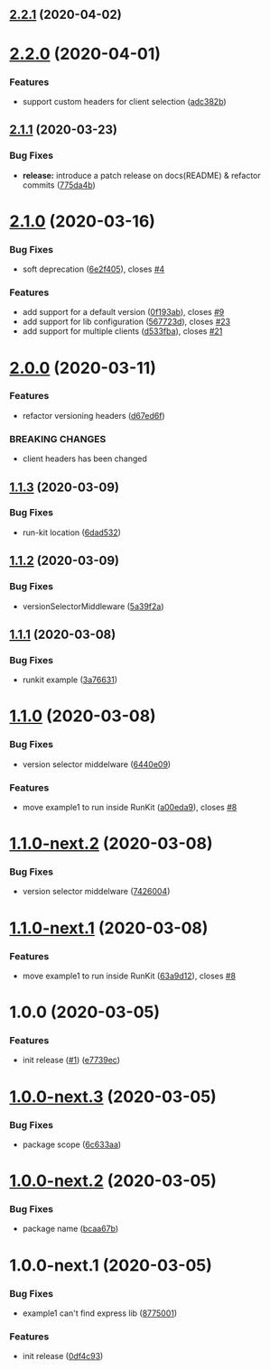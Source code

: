 ## [2.2.1](https://github.com/swvl/express-versioned-route/compare/v2.2.0...v2.2.1) (2020-04-02)

# [2.2.0](https://github.com/swvl/express-versioned-route/compare/v2.1.1...v2.2.0) (2020-04-01)


### Features

* support custom headers for client selection ([adc382b](https://github.com/swvl/express-versioned-route/commit/adc382b724df3408fdd7c9cee9d3d7b96eb31931))

## [2.1.1](https://github.com/swvl/express-versioned-route/compare/v2.1.0...v2.1.1) (2020-03-23)


### Bug Fixes

* **release:** introduce a patch release on docs(README) & refactor commits ([775da4b](https://github.com/swvl/express-versioned-route/commit/775da4beb989116cde50e53cad80016f32cd4112))

# [2.1.0](https://github.com/swvl/express-versioned-route/compare/v2.0.0...v2.1.0) (2020-03-16)


### Bug Fixes

* soft deprecation ([6e2f405](https://github.com/swvl/express-versioned-route/commit/6e2f40592021205692972ad936057b423f7d2ffe)), closes [#4](https://github.com/swvl/express-versioned-route/issues/4)


### Features

* add support for a default version ([0f193ab](https://github.com/swvl/express-versioned-route/commit/0f193ab4add6b678f637c1792457a099edea5597)), closes [#9](https://github.com/swvl/express-versioned-route/issues/9)
* add support for lib configuration ([567723d](https://github.com/swvl/express-versioned-route/commit/567723deadd19ce58655222fdf470f695bbfa14f)), closes [#23](https://github.com/swvl/express-versioned-route/issues/23)
* add support for multiple clients ([d533fba](https://github.com/swvl/express-versioned-route/commit/d533fba7b001ac7b7e317f79f8a6278c37c0f268)), closes [#21](https://github.com/swvl/express-versioned-route/issues/21)

# [2.0.0](https://github.com/swvl/express-versioned-route/compare/v1.1.3...v2.0.0) (2020-03-11)


### Features

* refactor versioning headers ([d67ed6f](https://github.com/swvl/express-versioned-route/commit/d67ed6f4a1463cac7f85da5a7f58adbd68b1083a))


### BREAKING CHANGES

* client headers has been changed

## [1.1.3](https://github.com/swvl/express-versioned-route/compare/v1.1.2...v1.1.3) (2020-03-09)


### Bug Fixes

* run-kit location ([6dad532](https://github.com/swvl/express-versioned-route/commit/6dad532032477c89f432770222ec2d6b4ed25747))

## [1.1.2](https://github.com/swvl/express-versioned-route/compare/v1.1.1...v1.1.2) (2020-03-09)


### Bug Fixes

* versionSelectorMiddleware ([5a39f2a](https://github.com/swvl/express-versioned-route/commit/5a39f2aba94ba2b5cb6e94e5b73978c8c642cabb))

## [1.1.1](https://github.com/swvl/express-versioned-route/compare/v1.1.0...v1.1.1) (2020-03-08)


### Bug Fixes

* runkit example ([3a76631](https://github.com/swvl/express-versioned-route/commit/3a7663138c5603e15fa5c1c4c3d464e192ee17d3))

# [1.1.0](https://github.com/swvl/express-versioned-route/compare/v1.0.0...v1.1.0) (2020-03-08)


### Bug Fixes

* version selector middelware ([6440e09](https://github.com/swvl/express-versioned-route/commit/6440e0969b903138698462c374d0b8ca77322658))


### Features

* move example1 to run inside RunKit ([a00eda9](https://github.com/swvl/express-versioned-route/commit/a00eda979b2dac1f4a40479acf3aef1bf006ee87)), closes [#8](https://github.com/swvl/express-versioned-route/issues/8)

# [1.1.0-next.2](https://github.com/swvl/express-versioned-route/compare/v1.1.0-next.1...v1.1.0-next.2) (2020-03-08)


### Bug Fixes

* version selector middelware ([7426004](https://github.com/swvl/express-versioned-route/commit/7426004f3d6860f5dea501b98fe5dcb59fbb0a1d))

# [1.1.0-next.1](https://github.com/swvl/express-versioned-route/compare/v1.0.0...v1.1.0-next.1) (2020-03-08)


### Features

* move example1 to run inside RunKit ([63a9d12](https://github.com/swvl/express-versioned-route/commit/63a9d12e27071a9cc85fcd04c3faa1b1b4c85530)), closes [#8](https://github.com/swvl/express-versioned-route/issues/8)

# 1.0.0 (2020-03-05)


### Features

* init release ([#1](https://github.com/swvl/express-versioned-route/issues/1)) ([e7739ec](https://github.com/swvl/express-versioned-route/commit/e7739ece9f1f6eac5384bbf13f483872ec59d71c))

# [1.0.0-next.3](https://github.com/swvl/express-versioned-route/compare/v1.0.0-next.2...v1.0.0-next.3) (2020-03-05)


### Bug Fixes

* package scope ([6c633aa](https://github.com/swvl/express-versioned-route/commit/6c633aa5046239078cffd85f20234b895b5e0366))

# [1.0.0-next.2](https://github.com/swvl/express-versioned-route/compare/v1.0.0-next.1...v1.0.0-next.2) (2020-03-05)


### Bug Fixes

* package name ([bcaa67b](https://github.com/swvl/express-versioned-route/commit/bcaa67b2d3f1f8445f20435f952be262e806edea))

# 1.0.0-next.1 (2020-03-05)


### Bug Fixes

* example1 can't find express lib ([8775001](https://github.com/swvl/express-versioned-route/commit/8775001e99908a3cb2db63de99a53843e668508c))


### Features

* init release ([0df4c93](https://github.com/swvl/express-versioned-route/commit/0df4c936ce6c1b1ef3fb90779cf97c6c42643906))

